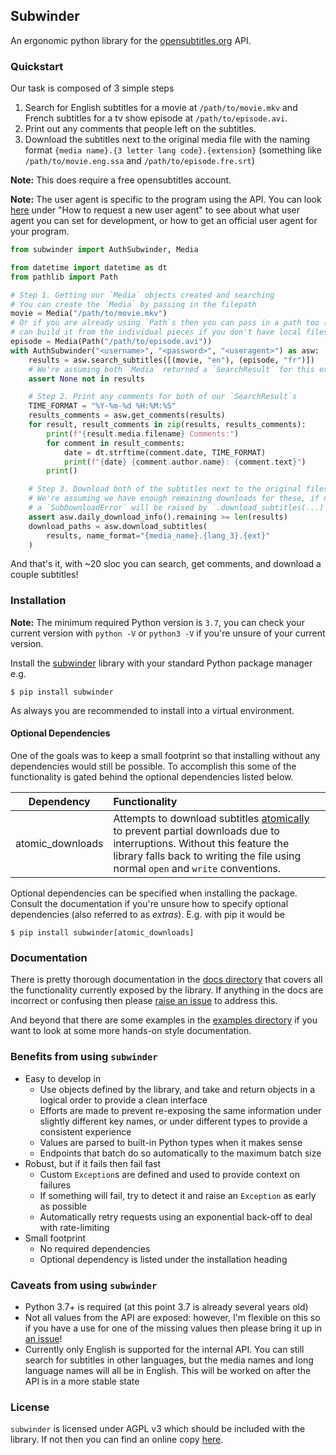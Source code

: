 ## Subwinder

An ergonomic python library for the [opensubtitles.org](https://opensubtitles.org) API.

### Quickstart

Our task is composed of 3 simple steps

1. Search for English subtitles for a movie at `/path/to/movie.mkv` and French subtitles for a tv show episode at `/path/to/episode.avi`.
2. Print out any comments that people left on the subtitles.
3. Download the subtitles next to the original media file with the naming format `{media name}.{3 letter lang code}.{extension}` (something like `/path/to/movie.eng.ssa` and `/path/to/episode.fre.srt`)

**Note:** This does require a free opensubtitles account.

**Note:** The user agent is specific to the program using the API. You can look [here](https://trac.opensubtitles.org/projects/opensubtitles/wiki/DevReadFirst) under "How to request a new user agent" to see about what user agent you can set for development, or how to get an official user agent for your program.

```python
from subwinder import AuthSubwinder, Media

from datetime import datetime as dt
from pathlib import Path

# Step 1. Getting our `Media` objects created and searching
# You can create the `Media` by passing in the filepath
movie = Media("/path/to/movie.mkv")
# Or if you are already using `Path`s then you can pass in a path too (or you
# can build it from the individual pieces if you don't have local files)
episode = Media(Path("/path/to/episode.avi"))
with AuthSubwinder("<username>", "<password>", "<useragent>") as asw:
    results = asw.search_subtitles([(movie, "en"), (episode, "fr")])
    # We're assuming both `Media` returned a `SearchResult` for this example
    assert None not in results

    # Step 2. Print any comments for both of our `SearchResult`s
    TIME_FORMAT = "%Y-%m-%d %H:%M:%S"
    results_comments = asw.get_comments(results)
    for result, result_comments in zip(results, results_comments):
        print(f"{result.media.filename} Comments:")
        for comment in result_comments:
            date = dt.strftime(comment.date, TIME_FORMAT)
            print(f"{date} {comment.author.name}: {comment.text}")
        print()

    # Step 3. Download both of the subtitles next to the original files
    # We're assuming we have enough remaining downloads for these, if not then
    # a `SubDownloadError` will be raised by `.download_subtitles(...)`
    assert asw.daily_download_info().remaining >= len(results)
    download_paths = asw.download_subtitles(
        results, name_format="{media_name}.{lang_3}.{ext}"
    )
```

And that's it, with ~20 sloc you can search, get comments, and download a couple subtitles!

### Installation

**Note:** The minimum required Python version is `3.7`, you can check your current version with `python -V` or `python3 -V` if you're unsure of your current version.

Install the [subwinder](https://pypi.org/project/subwinder/) library with your standard Python package manager e.g.

```text
$ pip install subwinder
```

As always you are recommended to install into a virtual environment.

#### Optional Dependencies

One of the goals was to keep a small footprint so that installing without any dependencies would still be possible. To accomplish this some of the functionality is gated behind the optional dependencies listed below.

| Dependency | Functionality |
| :---: | :--- |
| atomic_downloads | Attempts to download subtitles [atomically](https://pypi.org/project/atomicwrites/) to prevent partial downloads due to interruptions. Without this feature the library falls back to writing the file using normal `open` and `write` conventions. |

Optional dependencies can be specified when installing the package. Consult the documentation if you're unsure how to specify optional dependencies (also referred to as _extras_). E.g. with pip it would be

```text
$ pip install subwinder[atomic_downloads]
```

### Documentation

There is pretty thorough documentation in the [docs directory](https://github.com/LovecraftianHorror/subwinder/blob/master/docs/README.md) that covers all the functionality currently exposed by the library. If anything in the docs are incorrect or confusing then please [raise an issue](https://github.com/LovecraftianHorror/subwinder/issues) to address this.

And beyond that there are some examples in the [examples directory](https://github.com/LovecraftianHorror/subwinder/blob/master/examples/README.md) if you want to look at some more hands-on style documentation.

### Benefits from using `subwinder`

* Easy to develop in
    * Use objects defined by the library, and take and return objects in a logical order to provide a clean interface
    * Efforts are made to prevent re-exposing the same information under slightly different key names, or under different types to provide a consistent experience
    * Values are parsed to built-in Python types when it makes sense
    * Endpoints that batch do so automatically to the maximum batch size
* Robust, but if it fails then fail fast
    * Custom `Exception`s are defined and used to provide context on failures
    * If something will fail, try to detect it and raise an `Exception` as early as possible
    * Automatically retry requests using an exponential back-off to deal with rate-limiting
* Small footprint
    * No required dependencies
    * Optional dependency is listed under the installation heading

### Caveats from using `subwinder`

* Python 3.7+ is required (at this point 3.7 is already several years old)
* Not all values from the API are exposed: however, I'm flexible on this so if you have a use for one of the missing values then please bring it up in [an issue](https://github.com/LovecraftianHorror/subwinder/issues)!
* Currently only English is supported for the internal API. You can still search for subtitles in other languages, but the media names and long language names will all be in English. This will be worked on after the API is in a more stable state

### License

`subwinder` is licensed under AGPL v3 which should be included with the library. If not then you can find an online copy [here](https://www.gnu.org/licenses/agpl-3.0.en.html).
